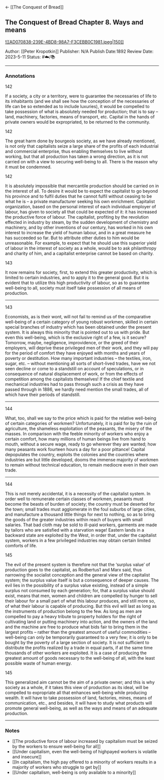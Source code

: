 <- [[The Conquest of Bread]]

## The Conquest of Bread Chapter 8. Ways and means

[ ![[AD070838-239E-4BD8-98A7-F3CEBB0C1981.jpeg|150]] ](https://www.amazon.com/gp/aw/d/B094761RQ3/ref=tmm_kin_swatch_0?ie=UTF8&qid=1675208114&sr=8-2)

Author: [[Peter Kropotkin]]
Publisher: N/A
Publish Date:1892
Review Date: 2023-5-11
Status: #☁️/📚 

___

### Annotations

142

If a society, a city or a territory, were to guarantee the necessaries of life to its inhabitants (and we shall see how the conception of the necessaries of life can be so extended as to include luxuries), it would be compelled to take possession of what is absolutely needed for production; that is to say – land, machinery, factories, means of transport, etc. Capital in the hands of private owners would be expropriated, to be returned to the community.

142

The great harm done by bourgeois society, as we have already mentioned, is not only that capitalists seize a large share of the profits of each industrial and commercial enterprise, thus enabling themselves to live without working, but that all production has taken a wrong direction, as it is not carried on with a view to securing well-being to all. There is the reason why it must be condemned.

142

It is absolutely impossible that mercantile production should be carried on in the interest of all. To desire it would be to expect the capitalist to go beyond his province and to fulfil duties that he cannot fulfil without ceasing to be what he is – a private manufacturer seeking his own enrichment. Capitalist organization, based on the personal interest of each individual employer of labour, has given to society all that could be expected of it: it has increased the productive force of labour. The capitalist, profiting by the revolution effected in industry by steam, by the sudden development of chemistry and machinery, and by other inventions of our century, has worked in his own interest to increase the yield of human labour, and in a great measure he has succeeded so far. But to attribute other duties to him would be unreasonable. For example, to expect that he should use this superior yield of labour in the interest of society as a whole, would be to ask philanthropy and charity of him, and a capitalist enterprise cannot be based on charity.

143

It now remains for society, first, to extend this greater productivity, which is limited to certain industries, and to apply it to the general good. But it is evident that to utilize this high productivity of labour, so as to guarantee well-being to all, society must itself take possession of all means of production.

---

143

Economists, as is their wont, will not fail to remind us of the comparative well-being of a certain category of young robust workmen, skilled in certain special branches of industry which has been obtained under the present system. It is always this minority that is pointed out to us with pride. But even this well-being, which is the exclusive right of a few, is it secure? Tomorrow, maybe, negligence, improvidence, or the greed of their employers, will deprive these privileged men of their work, and they will pay for the period of comfort they have enjoyed with months and years of poverty or destitution. How many important industries – the textiles, iron, sugar, etc. – without mentioning all sorts of short-lived trades, have we not seen decline or come to a standstill on account of speculations, or in consequence of natural displacement of work, or from the effects of competition among the capitalists themselves! If the chief textile and mechanical industries had to pass through such a crisis as they have passed through in 1886, we hardly need mention the small trades, all of which have their periods of standstill.

---

144

What, too, shall we say to the price which is paid for the relative well-being of certain categories of workmen? Unfortunately, it is paid for by the ruin of agriculture, the shameless exploitation of the peasants, the misery of the masses. In comparison with the feeble minority of workers who enjoy a certain comfort, how many millions of human beings live from hand to mouth, without a secure wage, ready to go wherever they are wanted; how many peasants work fourteen hours a day for a poor pittance! Capital depopulates the country, exploits the colonies and the countries where industries are but little developed, dooms the immense majority of workmen to remain without technical education, to remain mediocre even in their own trade.

---

144

This is not merely accidental, it is a necessity of the capitalist system. In order well to remunerate certain classes of workmen, peasants must become the beasts of burden of society; the country must be deserted for the town; small trades must agglomerate in the foul suburbs of large cities, and manufacture a thousand little things for next to nothing, so as to bring the goods of the greater industries within reach of buyers with small salaries. That bad cloth may be sold to ill-paid workers, garments are made by tailors who are satisfied with a starvation wage! Eastern lands in a backward state are exploited by the West, in order that, under the capitalist system, workers in a few privileged industries may obtain certain limited comforts of life.

145

The evil of the present system is therefore not that the ‘surplus value’ of production goes to the capitalist, as Rodbertus1 and Marx said, thus narrowing the socialist conception and the general view of the capitalist system; the surplus value itself is but a consequence of deeper causes. The evil lies in the possibility of a surplus value existing, instead of a simple surplus not consumed by each generation; for, that a surplus value should exist, means that men, women and children are compelled by hunger to sell their labour for a small part of what this labour produces, and still more so, of what their labour is capable of producing. But this evil will last as long as the instruments of production belong to the few. As long as men are compelled to pay a heavy tribute to property holders for the right of cultivating land or putting machinery into action, and the owners of the land and the machine are free to produce what bids fair to bring them in the largest profits – rather than the greatest amount of useful commodities – well-being can only be temporarily guaranteed to a very few; it is only to be bought by the poverty of a large section of society. It is not sufficient to distribute the profits realized by a trade in equal parts, if at the same time thousands of other workers are exploited. It is a case of producing the greatest amount of goods necessary to the well-being of all, with the least possible waste of human energy.

145

This generalized aim cannot be the aim of a private owner; and this is why society as a whole, if it takes this view of production as its ideal, will be compelled to expropriate all that enhances well-being while producing wealth. It will have to take possession of land, factories, mines, means of communication, etc., and besides, it will have to study what products will promote general well-being, as well as the ways and means of an adequate production.

---

### Notes

- [[The productive force of labour increased by capitalism must be seized by the workers to ensure well-being for all]]
- [[Under capitalism, even the well-being of highpayed workers is volatile and insecure]]
- [[In capitalism, the high pay offered to a minority of workers results in a majority of workers who struggle to get by]]
- [[Under capitalism, well-being is only available to a minority]]
